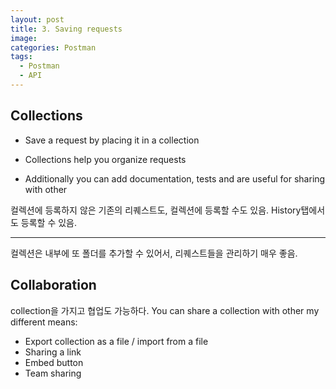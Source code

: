 ```yaml
---
layout: post
title: 3. Saving requests
image:
categories: Postman
tags:
  - Postman
  - API
---
```


## Collections
- Save a request by placing it in a collection

- Collections help you organize requests

- Additionally you can add documentation, tests and are useful for sharing with other

  

컬렉션에 등록하지 않은 기존의 리퀘스트도, 컬렉션에 등록할 수도 있음. History탭에서도 등록할 수 있음.

- - - -
컬렉션은 내부에 또 폴더를 추가할 수 있어서, 리퀘스트들을 관리하기 매우 좋음.

## Collaboration
collection을 가지고 협업도 가능하다.
You can share a collection with other my different means:

- Export collection as a file / import from a file
 - Sharing a link
- Embed button
- Team sharing



